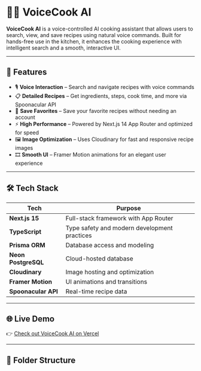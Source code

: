 # 🧠🍳 VoiceCook AI

**VoiceCook AI** is a voice-controlled AI cooking assistant that allows users to search, view, and save recipes using natural voice commands. Built for hands-free use in the kitchen, it enhances the cooking experience with intelligent search and a smooth, interactive UI.

---

## 🚀 Features

- 🎙️ **Voice Interaction** – Search and navigate recipes with voice commands  
- 📋 **Detailed Recipes** – Get ingredients, steps, cook time, and more via Spoonacular API  
- 💾 **Save Favorites** – Save your favorite recipes without needing an account  
- ⚡ **High Performance** – Powered by Next.js 14 App Router and optimized for speed  
- 🖼️ **Image Optimization** – Uses Cloudinary for fast and responsive recipe images  
- 🎞️ **Smooth UI** – Framer Motion animations for an elegant user experience

---

## 🛠 Tech Stack

| Tech                | Purpose                                      |
|---------------------|----------------------------------------------|
| **Next.js 15**      | Full-stack framework with App Router         |
| **TypeScript**      | Type safety and modern development practices |
| **Prisma ORM**      | Database access and modeling                 |
| **Neon PostgreSQL** | Cloud-hosted database                        |
| **Cloudinary**      | Image hosting and optimization               |
| **Framer Motion**   | UI animations and transitions                |
| **Spoonacular API** | Real-time recipe data                        |

---

## 🌐 Live Demo

👉 [Check out VoiceCook AI on Vercel](https://your-vercel-deploy-url.com)  


---

## 📂 Folder Structure

